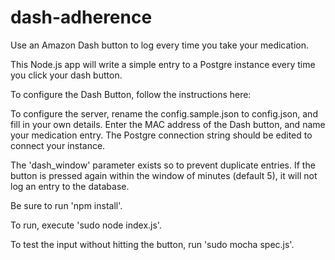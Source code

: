 dash-adherence
==============

Use an Amazon Dash button to log every time you take your medication.

This Node.js app will write a simple entry to a Postgre instance every time you click your dash button.

To configure the Dash Button, follow the instructions here:


To configure the server, rename the config.sample.json to config.json, and fill in your own details. Enter the MAC address of the Dash button, and name your medication entry.  The Postgre connection string should be edited to connect your instance.

The 'dash_window' parameter exists so to prevent duplicate entries. If the button is pressed again within the window of minutes (default 5), it will not log an entry to the database.

Be sure to run 'npm install'.

To run, execute 'sudo node index.js'.

To test the input without hitting the button, run 'sudo mocha spec.js'.

